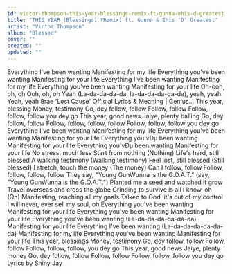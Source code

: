 ```yaml
---
id: victor-thompson-this-year-blessings-remix-ft-gunna-ehis-d-greatest
title: "THIS YEAR (Blessings) (Remix) ft. Gunna & Ehis 'D' Greatest"
artist: "Victor Thompson"
album: "Blessed"
cover: ""
created: ""
updated: ""
---
```


Everything I've been wanting
Manifesting for my life
Everything you've been wanting
Manifesting for your life
Everything I've been wanting
Manifesting for my life
Everything you've been wanting
Manifesting for your life
Oh-ooh, oh, oh
Ooh, oh, oh
Yeah (La-da-da-da-da, la-da-da-da-da-da), yeah, yeah
Yeah, yeah
 8rae 'Lost Cause' Official Lyrics & Meaning | Genius...
This year, blessing
Money, testimony
Go, dey follow, follow
Follow, follow
Follow, follow, follow you dey go
This year, good news
Jaiye, plenty balling
Go, dey follow, follow
Follow, follow, follow, follow
Follow, follow, follow you dey go
Everything I've been wanting
Manifesting for my life
Everything you've been wanting
Manifesting for your life
Everything you'vÐµ been wanting
Manifesting for your life
Everything you'vÐµ been wanting
Manifesting for your life
No stress, much less
Start from nothing (Nothing)
Life's hard, still blessed
A walking testimony (Walking testimony)
Feel lost, still blessed (Still blessed)
I stretch, touch the money (The money)
Can I follow, follow
Follow, follow, follow, follow
They say, "Young GunWunna is the G.O.A.T." (say, "Young GunWunna is the G.O.A.T.")
Planted me a seed and watched it grow
Travel overseas and cross the globe
Grinding to survive is all I know, oh (Oh)
Manifesting, reaching all my goals
Talked to God, it's out of my control
I will never, ever sell my soul, oh
Everything you've been wanting
Manifesting for your life
Everything you've been wanting
Manifesting for your life
Everything you've been wanting (La-da-da-da-da-da-da)
Manifesting for your life
Everything I've been wanting (La-da-da-da-da-da-da)
Manifesting for my life
Everything you've been wanting
Manifesting for your life
This year, blessings
Money, testimony
Go, dey follow, follow
Follow, follow
Follow, follow, follow, you dey go
This year, good news
Jaiye, plenty money
Go, dey follow, follow
Follow, follow
Follow, follow, follow you dey go
Lyrics by Shiny Jay